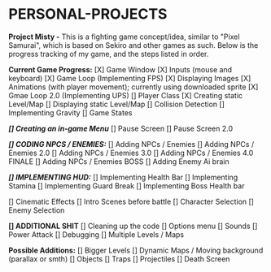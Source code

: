 # PERSONAL-PROJECTS

**Project Misty -**
This is a fighting game concept/idea, similar to "Pixel Samurai", which is based on Sekiro and other games as such.
Below is the progress tracking of my game, and the steps listed in order. 

**Current Game Progress:**
[X] Game Window
[X] Inputs (mouse and keyboard)
[X] Game Loop (Implementing FPS)
[X] Displaying Images
[X] Animations (with player movement); currently using downloaded sprite
[X] Gmae Loop 2.0 (Implementing UPS)
[] Player Class
[X] Creating static Level/Map
[] Displaying static Level/Map
[] Collision Detection
[] Implementing Gravity
[] Game States

_**[] Creating an in-game Menu**_
[] Pause Screen
[] Pause Screen 2.0

_**[] CODING NPCS / ENEMIES:**_
[] Adding NPCs / Enemies
[] Adding NPCs / Enemies 2.0
[] Adding NPCs / Enemies 3.0
[] Adding NPCs / Enemies 4.0 FINALE
[] Adding NPCs / Enemies BOSS
[] Adding Enemy Ai brain

_**[] IMPLEMENTING HUD:**_
[] Implementing Health Bar
[] Implementing Stamina
[] Implementing Guard Break
[] Implementing Boss Health bar

[] Cinematic Effects
[] Intro Scenes before battle
[] Character Selection
[] Enemy Selection

**[] ADDITIONAL SHIT**
[] Cleaning up the code
[] Options menu
[] Sounds
[] Power Attack
[] Debugging
[] Multiple Levels / Maps


**Possible Additions:**
[] Bigger Levels
[] Dynamic Maps / Moving background (parallax or smth)
[] Objects
[] Traps
[] Projectiles
[] Death Screen
